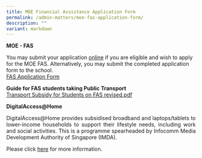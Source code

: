 ```yaml
---
title: MOE Financial Assistance Application Form
permalink: /admin-matters/moe-fas-application-form/
description: ""
variant: markdown
---
```

**MOE - FAS**

You may submit your application [online](https://go.gov.sg/moe-efas)&nbsp;if you are eligible and wish to apply for the MOE FAS. Alternatively, you may submit the completed application form to the school. <br>
[FAS Application Form](https://drive.google.com/file/d/1P0-vhzFCYXIe541TclcLhEw15f9vhuWN/view?usp=drive_link)
<br>

**Guide for FAS students taking Public Transport**
<br>
[Transport Subsidy for Students on FAS revised.pdf](https://drive.google.com/file/d/1ENRKMYy4HwOMs576Q3GJpi1Aa4b-NEWn/view?usp=sharing)

**DigitalAccess@Home**<br>

<p align="justify">
DigitalAccess@Home provides subsidised broadband and laptops/tablets to lower-income households to support their lifestyle needs, including work and social activities. This is a programme spearheaded by Infocomm Media Development Authority of Singapore (IMDA). 
</p>

Please click [here](https://www.imda.gov.sg/dah) for more information.